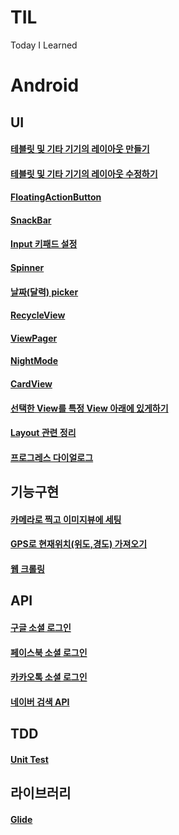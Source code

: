 # TIL
Today I Learned

# Android
## UI
#### [테블릿 및 기타 기기의 레이아웃 만들기](https://github.com/jkey20/TIL/blob/master/Android%20Developer%20Fundamentals%20Course/2020_02_03.md#%EA%B0%80%EB%A1%9C%EB%B0%A9%ED%96%A5%EC%9D%98-%EB%A0%88%EC%9D%B4%EC%95%84%EC%9B%83-%EB%B3%80%ED%98%95-%EB%A7%8C%EB%93%A4%EA%B8%B0)

#### [테블릿 및 기타 기기의 레이아웃 수정하기](https://github.com/jkey20/TIL/blob/master/Android%20Developer%20Fundamentals%20Course/2020_02_08.md#android-fundamentals-053-adaptive-layouts)

#### [FloatingActionButton](https://github.com/jkey20/TIL/blob/master/Android%20Developer%20Fundamentals%20Course/2020_02_07.md#floatingactionbutton-%EB%B3%80%EA%B2%BD)


#### [SnackBar](https://github.com/jkey20/TIL/blob/master/Android%20Developer%20Fundamentals%20Course/2020_02_07.md#snackbar)

#### [Input 키패드 설정](https://github.com/jkey20/TIL/blob/master/Android%20Developer%20Fundamentals%20Course/2020_02_07.md#android-fundamentals-042-input-controls)

#### [Spinner](https://github.com/jkey20/TIL/blob/master/Android%20Developer%20Fundamentals%20Course/2020_02_07.md#spinner-%EC%82%AC%EC%9A%A9)

#### [날짜(달력) picker](https://github.com/jkey20/TIL/blob/master/Android%20Developer%20Fundamentals%20Course/2020_02_07.md#android-fundamentals-043-menus-and-pickers)

#### [RecycleView](https://github.com/jkey20/TIL/blob/master/Android%20Developer%20Fundamentals%20Course/2020_02_07.md#recycleview)

#### [ViewPager](https://github.com/jkey20/TIL/blob/master/MeeatNowProject/2020_02_07.md#viewpager)

#### [NightMode](https://github.com/jkey20/TIL/blob/master/Android%20Developer%20Fundamentals%20Course/2020_02_08.md#night-mode)

#### [CardView](https://github.com/jkey20/TIL/blob/master/Android%20Developer%20Fundamentals%20Course/2020_02_08.md#cardview)

#### [선택한 View를 특정 View 아래에 있게하기](https://github.com/jkey20/TIL/blob/master/MeeatNowProject/2020_02_08.md#%EC%84%A0%ED%83%9D%ED%95%9C-view%EB%A5%BC-%ED%8A%B9%EC%A0%95-view-%EC%95%84%EB%9E%98%EC%97%90-%EC%9E%88%EA%B2%8C%ED%95%98%EA%B8%B0)

#### [Layout 관련 정리](https://github.com/jkey20/TIL/blob/master/MeeatNowProject/2020_02_14.md#layout-%EA%B4%80%EB%A0%A8-%EC%A0%95%EB%A6%AC)

#### [프로그레스 다이얼로그](https://github.com/jkey20/TIL/blob/master/MeeatNowProject/2020_02_14.md#%ED%94%84%EB%A1%9C%EA%B7%B8%EB%A0%88%EC%8A%A4-%EB%8B%A4%EC%9D%B4%EC%96%BC%EB%A1%9C%EA%B7%B8)


## 기능구현
#### [카메라로 찍고 이미지뷰에 세팅](https://github.com/jkey20/TIL/blob/master/MeeatNowProject/2020_02_14.md#%ED%94%84%EB%A1%9C%EA%B7%B8%EB%A0%88%EC%8A%A4-%EB%8B%A4%EC%9D%B4%EC%96%BC%EB%A1%9C%EA%B7%B8)

#### [GPS로 현재위치(위도,경도) 가져오기](https://github.com/jkey20/TIL/blob/master/MeeatNowProject/2020_02_14.md#gps%EB%A1%9C-%ED%98%84%EC%9E%AC-%EC%9C%84%EC%B9%98-%EA%B0%80%EC%A0%B8%EC%98%A4%EA%B8%B0)

#### [웹 크롤링](https://github.com/jkey20/TIL/blob/master/MeeatNowProject/2020_02_17.md#%EC%9B%B9-%ED%81%AC%EB%A1%A4%EB%A7%81)
## API
#### [구글 소셜 로그인](https://github.com/jkey20/TIL/blob/master/MeeatNowProject/2020_02_10.md#%EA%B5%AC%EA%B8%80-%EC%86%8C%EC%85%9C-%EB%A1%9C%EA%B7%B8%EC%9D%B8-%EA%B5%AC%ED%98%84)

#### [페이스북 소셜 로그인](https://github.com/jkey20/TIL/blob/master/MeeatNowProject/2020_02_10.md#%ED%8E%98%EC%9D%B4%EC%8A%A4%EB%B6%81-%EC%86%8C%EC%85%9C-%EB%A1%9C%EA%B7%B8%EC%9D%B8-%EA%B5%AC%ED%98%84)

#### [카카오톡 소셜 로그인](https://github.com/jkey20/TIL/blob/master/MeeatNowProject/2020_02_11.md#%EC%B9%B4%EC%B9%B4%EC%98%A4%ED%86%A1-%EC%86%8C%EC%85%9C-%EB%A1%9C%EA%B7%B8%EC%9D%B8-%EA%B5%AC%ED%98%84)

#### [네이버 검색 API](https://github.com/jkey20/TIL/blob/master/MeeatNowProject/2020_02_17.md#%EB%84%A4%EC%9D%B4%EB%B2%84-%EA%B2%80%EC%83%89-api)

## TDD
#### [Unit Test](https://github.com/jkey20/TIL/blob/master/Android%20Developer%20Fundamentals%20Course/2020_02_06.md#android-fundamentals-032-unit-tests)

## 라이브러리
#### [Glide](https://github.com/jkey20/TIL/blob/master/MeeatNowProject/2020_02_07.md#glide)
